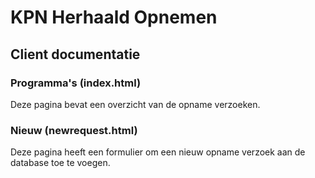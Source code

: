 # KPN Herhaald Opnemen

## Client documentatie

### Programma's (index.html)

Deze pagina bevat een overzicht van de opname verzoeken. 

### Nieuw (newrequest.html)

Deze pagina heeft een formulier om een nieuw opname verzoek aan de database toe te voegen.